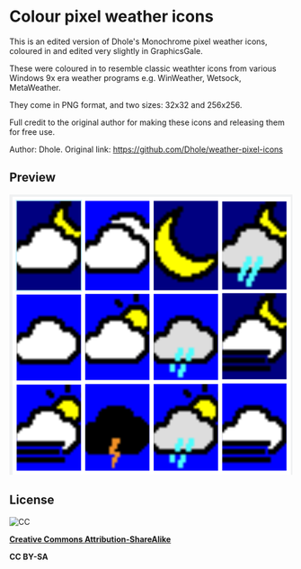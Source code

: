 # Colour pixel weather icons

This is an edited version of Dhole's Monochrome pixel weather icons, coloured
in and edited very slightly in GraphicsGale. 

These were coloured in to resemble classic weathter icons from various
Windows 9x era weather programs e.g. WinWeather, Wetsock, MetaWeather.

They come in PNG format, and two sizes: 32x32 and 256x256.

Full credit to the original author for making these icons and releasing
them for free use.

Author: Dhole.
Original link: https://github.com/Dhole/weather-pixel-icons


## Preview

![32x32](preview_32.png?raw=true)


## License

![CC](https://licensebuttons.net/l/by-sa/3.0/88x31.png)

**[Creative Commons Attribution-ShareAlike](https://creativecommons.org/licenses/by-sa/4.0/)**

**CC BY-SA**
